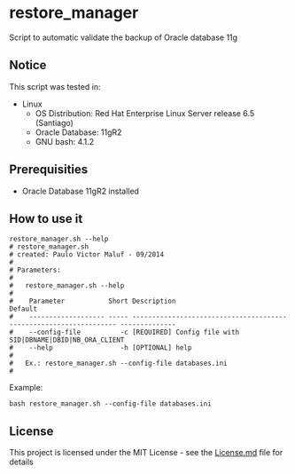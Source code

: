 # restore_manager

Script to automatic validate the backup of Oracle database 11g

## Notice

This script was tested in:

* Linux
  * OS Distribution: Red Hat Enterprise Linux Server release 6.5 (Santiago)
  * Oracle Database: 11gR2
  * GNU bash: 4.1.2

## Prerequisities

* Oracle Database 11gR2 installed

## How to use it

```
restore_manager.sh --help
# restore_manager.sh
# created: Paulo Victor Maluf - 09/2014
#
# Parameters:
#
#   restore_manager.sh --help
#
#    Parameter           Short Description                                                        Default
#    ------------------- ----- ------------------------------------------------------------------ --------------
#    --config-file          -c [REQUIRED] Config file with SID|DBNAME|DBID|NB_ORA_CLIENT
#    --help                 -h [OPTIONAL] help
#
#   Ex.: restore_manager.sh --config-file databases.ini
#
```

Example:
```
bash restore_manager.sh --config-file databases.ini
```

## License

This project is licensed under the MIT License - see the [License.md](License.md) file for details
